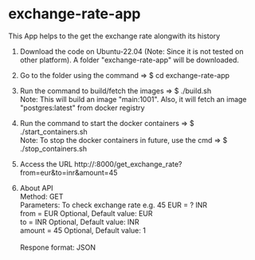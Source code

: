 # exchange-rate-app

This App helps to the get the exchange rate alongwith its history

1) Download the code on Ubuntu-22.04 (Note: Since it is not tested on other platform). 
   A folder "exchange-rate-app" will be downloaded.

2) Go to the folder using the command => $ cd exchange-rate-app

3) Run the command to build/fetch the images => $ ./build.sh   <br/>
       Note: This will build an image "main:1001". Also, it will fetch an image "postgres:latest" from docker registry
       
4) Run the command to start the docker containers => $ ./start_containers.sh    <br/>
       Note: To stop the docker containers in future, use the cmd => $ ./stop_containers.sh
       
5) Access the URL http://<domain-name>:8000/get_exchange_rate?from=eur&to=inr&amount=45   <br/>
   
6) About API   <br/>
   Method: GET    <br/>
   Parameters: To check exchange rate e.g. 45 EUR = ? INR    <br/>
               from = EUR   Optional, Default value: EUR     <br/>
               to = INR     Optional, Default value: INR     <br/>
               amount = 45  Optional, Default value: 1       <br/>
   <br/>
   Respone format: JSON    <br/>
